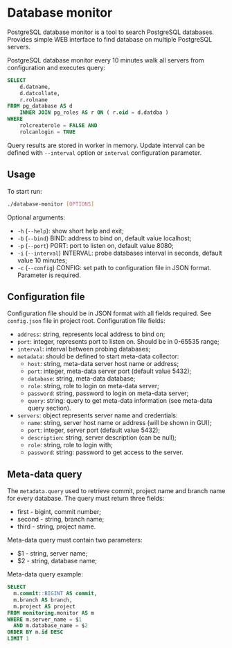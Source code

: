 # Database monitor

PostgreSQL database monitor is a tool to search PostgreSQL databases. Provides simple WEB interface to find database on multiple PostgreSQL servers.

PostgreSQL database monitor every 10 minutes walk all servers from configuration and executes query:

```sql
SELECT
    d.datname,
    d.datcollate,
    r.rolname
FROM pg_database AS d
    INNER JOIN pg_roles AS r ON ( r.oid = d.datdba )
WHERE
    rolcreaterole = FALSE AND
    rolcanlogin = TRUE
```

Query results are stored in worker in memory. Update interval can be defined with `--interval` option or `interval` configuration parameter.

## Usage

To start run:

```bash
./database-monitor [OPTIONS]
```

Optional arguments:

* `-h` (`--help`): show short help and exit;
* `-b` (`--bind`) BIND: address to bind on, default value localhost;
* `-p` (`--port`) PORT: port to listen on, default value 8080;
* `-i` (`--interval`) INTERVAL: probe databases interval in seconds, default value 10 minutes;
* `-c` (`--config`) CONFIG: set path to configuration file in JSON format. Parameter is required.

## Configuration file

Configuration file should be in JSON format with all fields required. See `config.json` file in project root. Configuration file fields:

* `address`: string, represents local address to bind on;
* `port`: integer, represents port to listen on. Should be in 0-65535 range;
* `interval`: interval between probing databases;
* `metadata`: should be defined to start meta-data collector:
  * `host`: string, meta-data server host name or address;
  * `port`: integer, meta-data server port (default value 5432);
  * `database`: string, meta-data database;
  * `role`: string, role to login on meta-data server;
  * `password`: string, password to login on meta-data server;
  * `query`: string: query to get meta-data information (see meta-data query section).
* `servers`: object represents server name and credentials:
  * `name`: string, server host name or address (will be shown in GUI);
  * `port`: integer, server port (default value 5432);
  * `description`: string, server description (can be null);
  * `role`: string, role to login with;
  * `password`: string: password to get access to the server.

## Meta-data query

The `metadata.query` used to retrieve commit, project name and branch name for every database. The query must return three fields:

* first - bigint, commit number;
* second - string, branch name;
* third - string, project name.

Meta-data query must contain two parameters:

* $1 - string, server name;
* $2 - string, database name;

Meta-data query example:

```sql
SELECT
  m.commit::BIGINT AS commit,
  m.branch AS branch,
  m.project AS project
FROM monitoring.monitor AS m
WHERE m.server_name = $1
  AND m.database_name = $2
ORDER BY m.id DESC
LIMIT 1
```
